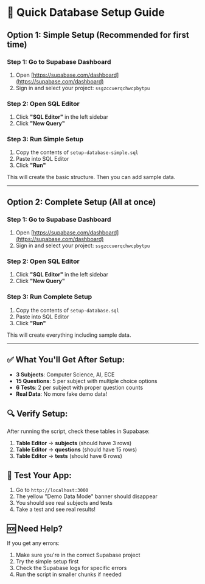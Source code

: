 # 🚀 Quick Database Setup Guide

## Option 1: Simple Setup (Recommended for first time)

### Step 1: Go to Supabase Dashboard
1. Open [https://supabase.com/dashboard](https://supabase.com/dashboard)
2. Sign in and select your project: `ssgzccuerqchwcpbytpu`

### Step 2: Open SQL Editor
1. Click **"SQL Editor"** in the left sidebar
2. Click **"New Query"**

### Step 3: Run Simple Setup
1. Copy the contents of `setup-database-simple.sql`
2. Paste into SQL Editor
3. Click **"Run"**

This will create the basic structure. Then you can add sample data.

---

## Option 2: Complete Setup (All at once)

### Step 1: Go to Supabase Dashboard
1. Open [https://supabase.com/dashboard](https://supabase.com/dashboard)
2. Sign in and select your project: `ssgzccuerqchwcpbytpu`

### Step 2: Open SQL Editor
1. Click **"SQL Editor"** in the left sidebar
2. Click **"New Query"**

### Step 3: Run Complete Setup
1. Copy the contents of `setup-database.sql`
2. Paste into SQL Editor
3. Click **"Run"**

This will create everything including sample data.

---

## ✅ What You'll Get After Setup:

- **3 Subjects**: Computer Science, AI, ECE
- **15 Questions**: 5 per subject with multiple choice options
- **6 Tests**: 2 per subject with proper question counts
- **Real Data**: No more fake demo data!

## 🔍 Verify Setup:

After running the script, check these tables in Supabase:
1. **Table Editor** → **subjects** (should have 3 rows)
2. **Table Editor** → **questions** (should have 15 rows)
3. **Table Editor** → **tests** (should have 6 rows)

## 🎯 Test Your App:

1. Go to `http://localhost:3000`
2. The yellow "Demo Data Mode" banner should disappear
3. You should see real subjects and tests
4. Take a test and see real results!

## 🆘 Need Help?

If you get any errors:
1. Make sure you're in the correct Supabase project
2. Try the simple setup first
3. Check the Supabase logs for specific errors
4. Run the script in smaller chunks if needed
